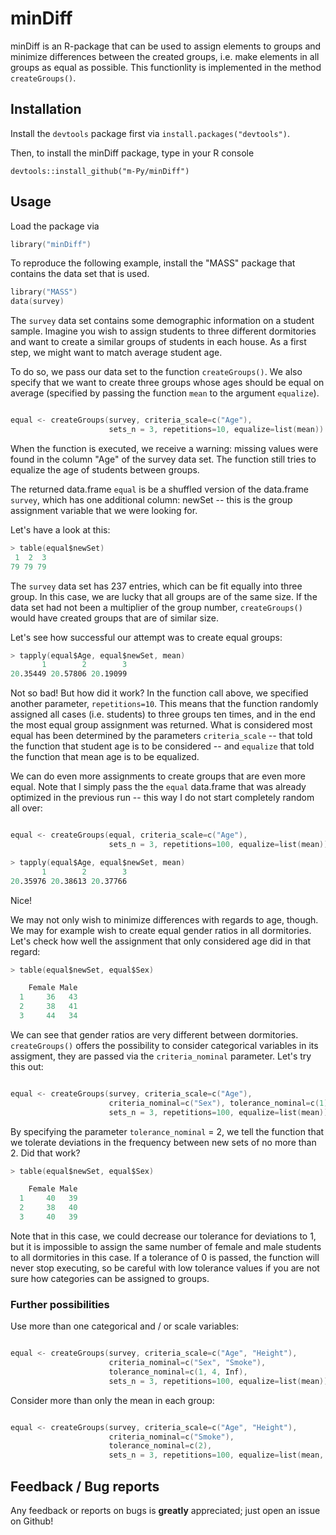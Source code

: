 # minDiff

minDiff is an R-package that can be used to assign elements to groups and minimize differences between the created groups, i.e. make elements in all groups as equal as possible. This functionlity is implemented in the method `createGroups()`.

## Installation

Install the `devtools` package first via `install.packages("devtools")`.

Then, to install the minDiff package, type in your R console

`devtools::install_github("m-Py/minDiff")`

## Usage

Load the package via

```S
library("minDiff")
```

To reproduce the following example, install the "MASS" package that contains the data set that is used.

```S
library("MASS")
data(survey)
``` 

The `survey` data set contains some demographic information on a student sample. Imagine you wish to assign students to three different dormitories and want to create a similar groups of students in each house. As a first step, we might want to match average student age. 

To do so, we pass our data set to the function `createGroups()`. We also specify that we want to create three groups whose ages should be equal on average (specified by passing the function `mean` to the argument `equalize`).

```S

equal <- createGroups(survey, criteria_scale=c("Age"), 
                      sets_n = 3, repetitions=10, equalize=list(mean))

````

When the function is executed, we receive a warning: missing values were found in the column "Age" of the survey data set. The function still tries to equalize the age of students between groups.

The returned data.frame `equal` is be a shuffled version of the data.frame `survey`, which has one additional column: newSet -- this is the group assignment variable that we were looking for.

Let's have a look at this:

```S
> table(equal$newSet)
 1  2  3 
79 79 79 
```

The `survey` data set has 237 entries, which can be fit equally into three group. In this case, we are lucky that all groups are of the same size. If the data set had not been a multiplier of the group number, `createGroups()` would have created groups that are of similar size.

 Let's see how successful our attempt was to create equal groups:

```S
> tapply(equal$Age, equal$newSet, mean)
       1        2        3 
20.35449 20.57806 20.19099 
```

Not so bad! But how did it work? In the function call above, we specified another parameter, `repetitions=10`. This means that the function randomly assigned all cases (i.e. students) to three groups ten times, and in the end the most equal group assignment was returned. What is considered most equal has been determined by the parameters `criteria_scale` -- that told the function that student age is to be considered -- and `equalize` that told the function that mean age is to be equalized.

We can do even more assignments to create groups that are even more equal. Note that I simply pass the the `equal` data.frame that was already optimized in the previous run -- this way I do not start completely random all over:


```S

equal <- createGroups(equal, criteria_scale=c("Age"), 
                      sets_n = 3, repetitions=100, equalize=list(mean))

````

```S
> tapply(equal$Age, equal$newSet, mean)
       1        2        3 
20.35976 20.38613 20.37766 
```

Nice!

We may not only wish to minimize differences with regards to age, though. We may for example wish to create equal gender ratios in all dormitories. Let's check how well the assignment that only considered age did in that regard:

```S
> table(equal$newSet, equal$Sex)

    Female Male
  1     36   43
  2     38   41
  3     44   34

```

We can see that gender ratios are very different between dormitories. `createGroups()` offers the possibility to consider categorical variables in its assigment, they are passed via the `criteria_nominal` parameter. Let's try this out:

```S

equal <- createGroups(survey, criteria_scale=c("Age"), 
                      criteria_nominal=c("Sex"), tolerance_nominal=c(1),
                      sets_n = 3, repetitions=100, equalize=list(mean))

````

By specifying the parameter `tolerance_nominal` = 2, we tell the function that we tolerate deviations in the frequency between new sets of no more than 2. Did that work?

```S
> table(equal$newSet, equal$Sex)

    Female Male
  1     40   39
  2     38   40
  3     40   39

```

Note that in this case, we could decrease our tolerance for deviations to 1, but it is impossible to assign the same number of female and male students to all dormitories in this case. If a tolerance of 0 is passed, the function will never stop executing, so be careful with low tolerance values if you are not sure how categories can be assigned to groups.

### Further possibilities

Use more than one categorical and / or scale variables:

```S

equal <- createGroups(survey, criteria_scale=c("Age", "Height"), 
                      criteria_nominal=c("Sex", "Smoke"), 
                      tolerance_nominal=c(1, 4, Inf),
                      sets_n = 3, repetitions=100, equalize=list(mean))

````

Consider more than only the mean in each group: 

```S

equal <- createGroups(survey, criteria_scale=c("Age", "Height"), 
                      criteria_nominal=c("Smoke"), 
                      tolerance_nominal=c(2),
                      sets_n = 3, repetitions=100, equalize=list(mean, sd))

````

## Feedback / Bug reports

Any feedback or reports on bugs is **greatly** appreciated; just open an issue on Github!

